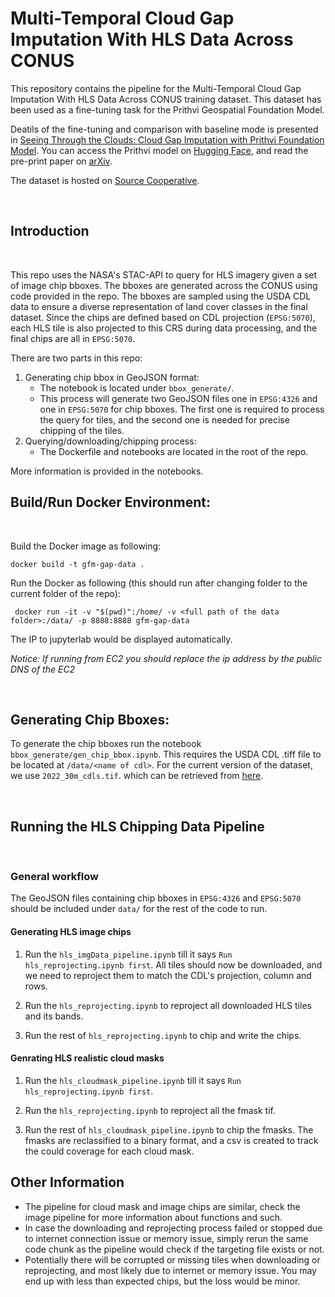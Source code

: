 # Multi-Temporal Cloud Gap Imputation With HLS Data Across CONUS
This repository contains the pipeline for the Multi-Temporal Cloud Gap Imputation With HLS Data Across CONUS training dataset. This dataset has been used as a fine-tuning task
for the Prithvi Geospatial Foundation Model. 

Deatils of the fine-tuning and comparison with baseline mode is presented in [Seeing Through the Clouds: Cloud Gap Imputation with Prithvi Foundation Model](https://arxiv.org/abs/2404.19609). You can access the Prithvi model on [Hugging Face](https://huggingface.co/ibm-nasa-geospatial/Prithvi-100M), and read the pre-print paper on [arXiv](https://arxiv.org/abs/2310.18660). 

The dataset is hosted on [Source Cooperative](). 

<br />

## __Introduction__
<br />

This repo uses the NASA's STAC-API to query for HLS imagery given a set of image chip bboxes. The bboxes are generated across the CONUS using code provided in the repo. The bboxes are sampled using the USDA CDL data to ensure a diverse representation of land cover classes in the final dataset. Since the chips are defined based on CDL projection (`EPSG:5070`), each HLS tile is also projected to this CRS during data processing, and the final chips are all in `EPSG:5070`.

There are two parts in this repo:
1. Generating chip bbox in GeoJSON format:
    - The notebook is located under `bbox_generate/`.
    - This process will generate two GeoJSON files one in `EPSG:4326` and one in `EPSG:5070` for chip bboxes. The first one is required to process the query for tiles, and the second one is needed for precise chipping of the tiles. 
2. Querying/downloading/chipping process:
    - The Dockerfile and notebooks are located in the root of the repo.

More information is provided in the notebooks. 
<br />

## Build/Run Docker Environment:
<br />

Build the Docker image as following:
```
docker build -t gfm-gap-data .
```

Run the Docker as following (this should run after changing folder to the current folder of the repo):
```
 docker run -it -v "$(pwd)":/home/ -v <full path of the data folder>:/data/ -p 8888:8888 gfm-gap-data
```
The IP to jupyterlab would be displayed automatically.

*Notice: If running from EC2 you should replace the ip address by the public DNS of the EC2*

<br />

## Generating Chip Bboxes:
To generate the chip bboxes run the notebook `bbox_generate/gen_chip_bbox.ipynb`. This requires the USDA CDL .tiff file to be located at `/data/<name of cdl>`. For the current version of the dataset, we use `2022_30m_cdls.tif`. which can be retrieved from [here](https://www.nass.usda.gov/Research_and_Science/Cropland/SARS1a.php).

<br />

## Running the HLS Chipping Data Pipeline
<br />

### General workflow

The GeoJSON files containing chip bboxes in `EPSG:4326` and `EPSG:5070` should be included under `data/` for the rest of the code to run.  

#### Generating HLS image chips

1. Run the `hls_imgData_pipeline.ipynb` till it says `Run hls_reprojecting.ipynb first`. All tiles should now be downloaded, and we need to reproject them to match the CDL's projection, column and rows.

2. Run the `hls_reprojecting.ipynb` to reproject all downloaded HLS tiles and its bands.

3. Run the rest of `hls_reprojecting.ipynb` to chip and write the chips.

#### Genrating HLS realistic cloud masks

1. Run the `hls_cloudmask_pipeline.ipynb` till it says `Run hls_reprojecting.ipynb first`.

2. Run the `hls_reprojecting.ipynb` to reproject all the fmask tif.

3. Run the rest of `hls_cloudmask_pipeline.ipynb` to chip the fmasks. The fmasks are reclassified to a binary format, and a csv is created to track the could coverage for each cloud mask.

## __Other Information__
- The pipeline for cloud mask and image chips are similar, check the image pipeline for more information about functions and such.
- In case the downloading and reprojecting process failed or stopped due to internet connection issue or memory issue, simply rerun the same code chunk as the pipeline would check if the targeting file exists or not.
- Potentially there will be corrupted or missing tiles when downloading or reprojecting, and most likely due to internet or memory issue. You may end up with less than expected chips, but the loss would be minor.
